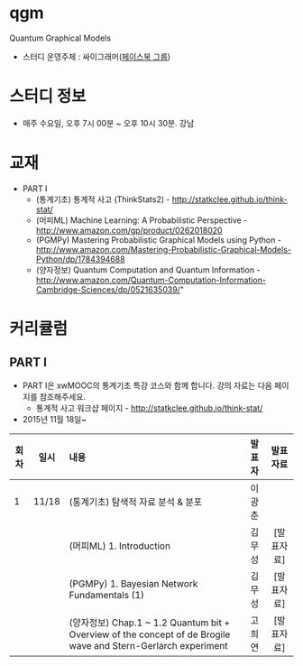 # qgm
Quantum Graphical Models

* 스터디 운영주체 : 싸이그래머([페이스북 그룹](https://www.facebook.com/groups/psygrammer/))

# 스터디 정보 
* 매주 수요일, 오후 7시 00분 ~ 오후 10시 30분. 강남


# 교재 
* PART I 
  - (통계기초) 통계적 사고 (ThinkStats2) - http://statkclee.github.io/think-stat/
  - (머피ML) Machine Learning: A Probabilistic Perspective -http://www.amazon.com/gp/product/0262018020
  - (PGMPy) Mastering Probabilistic Graphical Models using Python - http://www.amazon.com/Mastering-Probabilistic-Graphical-Models-Python/dp/1784394688
  - (양자정보) Quantum Computation and Quantum Information  - http://www.amazon.com/Quantum-Computation-Information-Cambridge-Sciences/dp/0521635039/"   
  
# 커리큘럼

## PART I

* PART I은 xwMOOC의 통계기초 특강 코스와 함께 합니다.  강의 자료는 다음 페이지를 참조해주세요.
  - 통계적 사고 워크샵 페이지 - http://statkclee.github.io/think-stat/
* 2015년 11월 18일~ 

| 회차  | 일시   | 내용                                  | 발표자  |              발표자료                    |
| ----- |:------:| :-------------------------------------|:-------:|:----------------------------------------: |
| 1 |11/18|(통계기초) 탐색적 자료 분석 & 분포   |이광춘| |
|   | |(머피ML) 1. Introduction  |김무성| [발표자료]|
|   | |(PGMPy) 1. Bayesian Network Fundamentals (1) |김무성|[발표자료] |
|   | |(양자정보) Chap.1 ~ 1.2 Quantum bit + Overview of the concept of de Brogile wave and Stern-Gerlarch experiment |고희연|[발표자료] |
